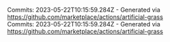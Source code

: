 Commits: 2023-05-22T10:15:59.284Z - Generated via https://github.com/marketplace/actions/artificial-grass
<br>
Commits: 2023-05-22T10:15:59.284Z - Generated via https://github.com/marketplace/actions/artificial-grass
<br>
